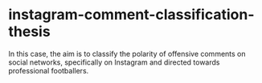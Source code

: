 # instagram-comment-classification-thesis
In this case, the aim is to classify the polarity of offensive comments on social  networks, specifically on Instagram and directed towards professional footballers. 

